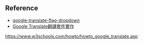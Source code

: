 




## Reference
- [google-translate-flag-dropdown](https://github.com/hc0503/google-translate-flag-dropdown)
- [Google Translate翻譯套件實作](https://medium.com/@logichom/google-translate%E7%BF%BB%E8%AD%AF%E5%A5%97%E4%BB%B6%E5%AF%A6%E4%BD%9C-48feb3d8ab88)


https://www.w3schools.com/howto/howto_google_translate.asp
